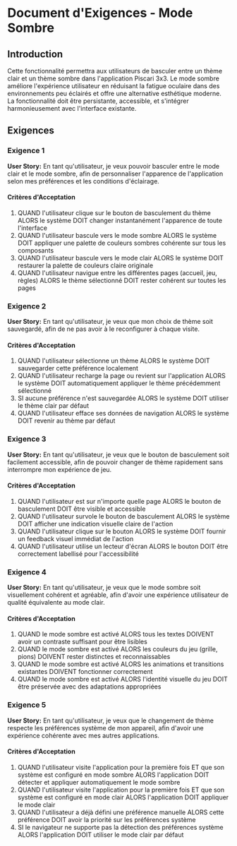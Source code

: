 # Document d'Exigences - Mode Sombre

## Introduction

Cette fonctionnalité permettra aux utilisateurs de basculer entre un thème clair et un thème sombre dans l'application Piscari 3x3. Le mode sombre améliore l'expérience utilisateur en réduisant la fatigue oculaire dans des environnements peu éclairés et offre une alternative esthétique moderne. La fonctionnalité doit être persistante, accessible, et s'intégrer harmonieusement avec l'interface existante.

## Exigences

### Exigence 1

**User Story:** En tant qu'utilisateur, je veux pouvoir basculer entre le mode clair et le mode sombre, afin de personnaliser l'apparence de l'application selon mes préférences et les conditions d'éclairage.

#### Critères d'Acceptation

1. QUAND l'utilisateur clique sur le bouton de basculement du thème ALORS le système DOIT changer instantanément l'apparence de toute l'interface
2. QUAND l'utilisateur bascule vers le mode sombre ALORS le système DOIT appliquer une palette de couleurs sombres cohérente sur tous les composants
3. QUAND l'utilisateur bascule vers le mode clair ALORS le système DOIT restaurer la palette de couleurs claire originale
4. QUAND l'utilisateur navigue entre les différentes pages (accueil, jeu, règles) ALORS le thème sélectionné DOIT rester cohérent sur toutes les pages

### Exigence 2

**User Story:** En tant qu'utilisateur, je veux que mon choix de thème soit sauvegardé, afin de ne pas avoir à le reconfigurer à chaque visite.

#### Critères d'Acceptation

1. QUAND l'utilisateur sélectionne un thème ALORS le système DOIT sauvegarder cette préférence localement
2. QUAND l'utilisateur recharge la page ou revient sur l'application ALORS le système DOIT automatiquement appliquer le thème précédemment sélectionné
3. SI aucune préférence n'est sauvegardée ALORS le système DOIT utiliser le thème clair par défaut
4. QUAND l'utilisateur efface ses données de navigation ALORS le système DOIT revenir au thème par défaut

### Exigence 3

**User Story:** En tant qu'utilisateur, je veux que le bouton de basculement soit facilement accessible, afin de pouvoir changer de thème rapidement sans interrompre mon expérience de jeu.

#### Critères d'Acceptation

1. QUAND l'utilisateur est sur n'importe quelle page ALORS le bouton de basculement DOIT être visible et accessible
2. QUAND l'utilisateur survole le bouton de basculement ALORS le système DOIT afficher une indication visuelle claire de l'action
3. QUAND l'utilisateur clique sur le bouton ALORS le système DOIT fournir un feedback visuel immédiat de l'action
4. QUAND l'utilisateur utilise un lecteur d'écran ALORS le bouton DOIT être correctement labellisé pour l'accessibilité

### Exigence 4

**User Story:** En tant qu'utilisateur, je veux que le mode sombre soit visuellement cohérent et agréable, afin d'avoir une expérience utilisateur de qualité équivalente au mode clair.

#### Critères d'Acceptation

1. QUAND le mode sombre est activé ALORS tous les textes DOIVENT avoir un contraste suffisant pour être lisibles
2. QUAND le mode sombre est activé ALORS les couleurs du jeu (grille, pions) DOIVENT rester distinctes et reconnaissables
3. QUAND le mode sombre est activé ALORS les animations et transitions existantes DOIVENT fonctionner correctement
4. QUAND le mode sombre est activé ALORS l'identité visuelle du jeu DOIT être préservée avec des adaptations appropriées

### Exigence 5

**User Story:** En tant qu'utilisateur, je veux que le changement de thème respecte les préférences système de mon appareil, afin d'avoir une expérience cohérente avec mes autres applications.

#### Critères d'Acceptation

1. QUAND l'utilisateur visite l'application pour la première fois ET que son système est configuré en mode sombre ALORS l'application DOIT détecter et appliquer automatiquement le mode sombre
2. QUAND l'utilisateur visite l'application pour la première fois ET que son système est configuré en mode clair ALORS l'application DOIT appliquer le mode clair
3. QUAND l'utilisateur a déjà défini une préférence manuelle ALORS cette préférence DOIT avoir la priorité sur les préférences système
4. SI le navigateur ne supporte pas la détection des préférences système ALORS l'application DOIT utiliser le mode clair par défaut